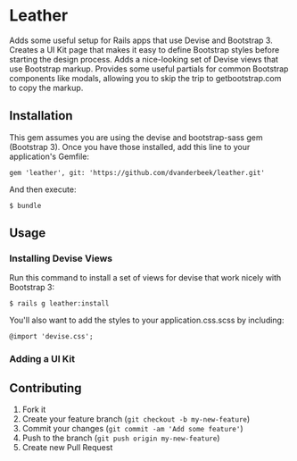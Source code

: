 # Leather

Adds some useful setup for Rails apps that use Devise and Bootstrap 3. Creates a UI Kit page that makes it easy to define Bootstrap styles before starting the design process. Adds a nice-looking set of Devise views that use Bootstrap markup. Provides some useful partials for common Bootstrap components like modals, allowing you to skip the trip to getbootstrap.com to copy the markup.

## Installation

This gem assumes you are using the devise and bootstrap-sass gem (Bootstrap 3). Once you have those installed, add this line to your application's Gemfile:

    gem 'leather', git: 'https://github.com/dvanderbeek/leather.git'

And then execute:

    $ bundle

## Usage

### Installing Devise Views

Run this command to install a set of views for devise that work nicely with Bootstrap 3:

    $ rails g leather:install
    
You'll also want to add the styles to your application.css.scss by including:

    @import 'devise.css';

### Adding a UI Kit


## Contributing

1. Fork it
2. Create your feature branch (`git checkout -b my-new-feature`)
3. Commit your changes (`git commit -am 'Add some feature'`)
4. Push to the branch (`git push origin my-new-feature`)
5. Create new Pull Request

